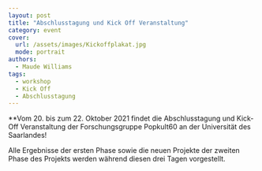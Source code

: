 ```yaml
---
layout: post
title: "Abschlusstagung und Kick Off Veranstaltung"
category: event
cover:
  url: /assets/images/Kickoffplakat.jpg
  mode: portrait
authors:
  - Maude Williams
tags:
  - workshop
  - Kick Off
  - Abschlusstagung
---
```


**Vom 20. bis zum 22. Oktober 2021 findet die Abschlusstagung und Kick-Off Veranstaltung der Forschungsgruppe Popkult60 an der Universität des Saarlandes!

<!-- more -->

Alle Ergebnisse der ersten Phase sowie die neuen Projekte der zweiten Phase des Projekts werden während diesen drei Tagen vorgestellt. 
